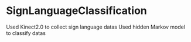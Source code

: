 # SignLanguageClassification
Used Kinect2.0 to collect sign language datas
Used hidden Markov model to classify datas

